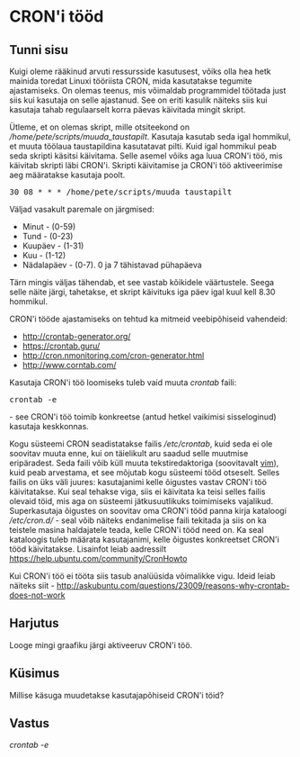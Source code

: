 ﻿# CRON'i tööd

## Tunni sisu

Kuigi oleme rääkinud arvuti ressursside kasutusest, võiks olla hea hetk mainida toredat Linuxi tööriista CRON, mida kasutatakse tegumite ajastamiseks. On olemas teenus, mis võimaldab programmidel töötada just siis kui kasutaja on selle ajastanud. See on eriti kasulik näiteks siis kui kasutaja tahab regulaarselt korra päevas käivitada mingit skript.

Ütleme, et on olemas skript, mille otsiteekond on */home/pete/scripts/muuda_taustapilt*. Kasutaja kasutab seda igal hommikul, et muuta töölaua taustapildina kasutatavat pilti. Kuid igal hommikul peab seda skripti käsitsi käivitama. Selle asemel võiks aga luua CRON'i töö, mis käivitab skripti läbi CRON'i. Skripti käivitamise ja CRON'i töö aktiveerimise aeg määratakse kasutaja poolt.

<pre>30 08 * * * /home/pete/scripts/muuda_taustapilt</pre>

Väljad vasakult paremale on järgmised:
<ul>
<li>Minut - (0-59)</li>
<li>Tund - (0-23)</li>
<li>Kuupäev - (1-31)</li>
<li>Kuu - (1-12)</li>
<li>Nädalapäev - (0-7). 0 ja 7 tähistavad pühapäeva</li>
</ul>

Tärn mingis väljas tähendab, et see vastab kõikidele väärtustele. Seega selle näite järgi, tahetakse, et skript käivituks iga päev igal kuul kell 8.30 hommikul.

CRON'i tööde ajastamiseks on tehtud ka mitmeid veebipõhiseid vahendeid:
* http://crontab-generator.org/
* https://crontab.guru/
* http://cron.nmonitoring.com/cron-generator.html
* http://www.corntab.com/

Kasutaja CRON'i töö loomiseks tuleb vaid muuta *crontab* faili: <pre>crontab -e</pre> - see CRON'i töö toimib konkreetse (antud hetkel vaikimisi sisseloginud) kasutaja keskkonnas.

Kogu süsteemi CRON seadistatakse failis */etc/crontab*, kuid seda ei ole soovitav muuta enne, kui on täielikult aru saadud selle muutmise eripäradest. Seda faili võib küll muuta tekstiredaktoriga (soovitavalt [vim](https://help.ubuntu.com/community/VimHowto)), kuid peab arvestama, et see mõjutab kogu süsteemi tööd otseselt. Selles failis on üks väli juures: kasutajanimi kelle õigustes vastav CRON'i töö käivitatakse. Kui seal tehakse viga, siis ei käivitata ka teisi selles failis olevaid töid, mis aga on süsteemi jätkusuutlikuks toimimiseks vajalikud. Superkasutaja õigustes on soovitav oma CRON'i tööd panna kirja kataloogi */etc/cron.d/* - seal võib näiteks endanimelise faili tekitada ja siis on ka teistele masina haldajatele teada, kelle CRON'i tööd need on. Ka seal kataloogis tuleb määrata kasutajanimi, kelle õigustes konkreetset CRON'i tööd käivitatakse. Lisainfot leiab aadressilt https://help.ubuntu.com/community/CronHowto

Kui CRON'i töö ei tööta siis tasub analüüsida võimalikke vigu. Ideid leiab näiteks siit - http://askubuntu.com/questions/23009/reasons-why-crontab-does-not-work

## Harjutus

Looge mingi graafiku järgi aktiveeruv CRON'i töö.

## Küsimus

Millise käsuga muudetakse kasutajapõhiseid CRON'i töid?

## Vastus

*crontab -e*

